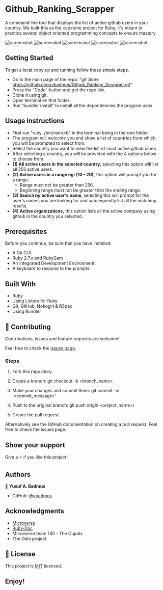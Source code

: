# Github_Ranking_Scrapper 
A command line tool that displays the list of active github users in your country. We built this as the capstone project for Ruby, it's meant to practice several object oriented programming concepts to ensure mastery. 

![screenshot](https://raw.githubusercontent.com/ybadmus/Github_Ranking_Scrapper/features/images/app_screenshot_1.PNG)
![screenshot](https://raw.githubusercontent.com/ybadmus/Github_Ranking_Scrapper/features/images/app_screenshot_2.PNG)
![screenshot](https://raw.githubusercontent.com/ybadmus/Github_Ranking_Scrapper/features/images/app_screenshot_3.PNG)
![screenshot](https://raw.githubusercontent.com/ybadmus/Github_Ranking_Scrapper/features/images/app_screenshot_4.PNG)
![screenshot](https://raw.githubusercontent.com/ybadmus/Github_Ranking_Scrapper/features/images/app_screenshot_5.PNG)

## Getting Started

To get a local copy up and running follow these simple steps.

- Go to the main page of the repo. "git clone https://github.com/ybadmus/Github_Ranking_Scrapper.git"
- Press the "Code" button and get the repo link.
- Clone it using git.
- Open terminal on that folder.
- Run "bundler install" to install all the dependencies the program uses.

## Usage instructions

- First run "ruby ./bin/main.rb" in the terminal being in the root folder.
- The program will welcome you and show a list of countries from which you will be prompted to select from.
- Select the country you want to view the list of most active github users.
- After selecting a country, you will be provided with the 4 options below to choose from. 
- **(1) All active users in the selected country,** selecting this option will list all 256 active users.
- **(2) Active users in a range eg: (10 - 20),** this option will prompt you for a range. 
    - Range must not be greater than 256, 
    - Beginning range must not be greater than the ending range.
- **(3) Search by active user's name,** selecting this will prompt for the user's names you are looking for and subsequently list all the matching results.
- **(4) Active organizations,** this option lists all the active company using github in the country you selected.

## Prerequisites

Before you continue, be sure that you have installed:

- A Git GUI.
- Ruby 2.7.x and RubyGem
- An Integrated Development Environment.
- A keyboard to respond to the prompts.

## Built With

- Ruby
- Using Linters for Ruby
- Git, GitHub, Nokogiri & RSpec
- Using Bundler

## 🤝 Contributing

Contributions, issues and feature requests are welcome!

Feel free to check the [issues page](https://github.com/ybadmus/Github_Ranking_Scrapper/issues).

### Steps

1. Fork this repository.

2. Create a branch: git checkout -b <branch_name>.

3. Make your changes and commit them: git commit -m '<commit_message>'

4. Push to the original branch: git push origin <project_name>/

5. Create the pull request.

Alternatively see the GitHub documentation on creating a pull request. Feel free to check the issues page.

## Show your support

Give a ⭐️ if you like this project!

## Authors

👤 **Yusuf A. Badmus**

- GitHub: [@ybadmus](https://github.com/ybadmus)

## Acknowledgments

- [Microverse](https://www.microverse.org)
- [Ruby-Doc](https://ruby-doc.org/)
- Microverse team 140 - The Cupids
- The Odin project

## 📝 License

<p>This project is <a href="LICENSE">MIT</a> licensed.</p>

## Enjoy!